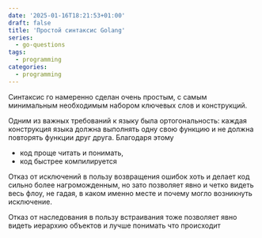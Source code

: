 ```yaml
---
date: '2025-01-16T18:21:53+01:00'
draft: false
title: 'Простой синтаксис Golang'
series:
  - go-questions
tags:
  - programming
categories:
  - programming
---
```


Синтаксис го намеренно сделан очень простым, с самым минимальным необходимым набором ключевых слов и конструкций.

Одним из важных требований к языку была ортогональность: каждая конструкция языка должна выполнять одну свою функцию и не должна повторять функции друг друга. Благодаря этому 
- код проще читать и понимать,
- код быстрее компилируется

Отказ от исключений в пользу возвращения ошибок хоть и делает код сильно более нагроможденным, но зато позволяет явно и четко видеть весь флоу, не гадая, в каком именно месте и почему могло возникнуть исключение.

Отказ от наследования в пользу встраивания тоже позволяет явно видеть иерархию объектов и лучше понимать что происходит